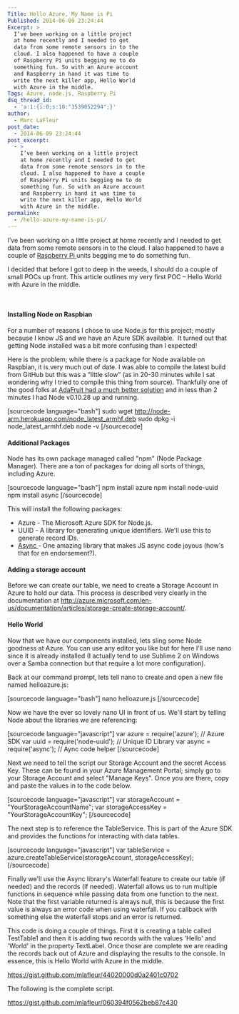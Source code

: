 ```yaml
---
Title: Hello Azure, My Name is Pi
Published: 2014-06-09 23:24:44
Excerpt: >
  I’ve been working on a little project
  at home recently and I needed to get
  data from some remote sensors in to the
  cloud. I also happened to have a couple
  of Raspberry Pi units begging me to do
  something fun. So with an Azure account
  and Raspberry in hand it was time to
  write the next killer app, Hello World
  with Azure in the middle.
Tags: Azure, node.js, Raspberry Pi
dsq_thread_id:
  - 'a:1:{i:0;s:10:"3539052294";}'
author:
  - Marc LaFleur
post_date:
  - 2014-06-09 23:24:44
post_excerpt:
  - >
    I’ve been working on a little project
    at home recently and I needed to get
    data from some remote sensors in to the
    cloud. I also happened to have a couple
    of Raspberry Pi units begging me to do
    something fun. So with an Azure account
    and Raspberry in hand it was time to
    write the next killer app, Hello World
    with Azure in the middle.
permalink:
  - /hello-azure-my-name-is-pi/
---
```

I’ve been working on a little project at home recently and I needed to get data from some remote sensors in to the cloud. I also happened to have a couple of <a href="http://www.amazon.com/gp/product/B00LPESRUK/ref=as_li_tl?ie=UTF8&amp;camp=1789&amp;creative=390957&amp;creativeASIN=B00LPESRUK&amp;linkCode=as2&amp;tag=soapb30-20&amp;linkId=LCABE5KBPNFINAXY&quot;&gt;Raspberry%20Pi&lt;/a&gt;&lt;img src=&quot;http://ir-na.amazon-adsystem.com/e/ir?t=soapb30-20&amp;l=as2&amp;o=1&amp;a=B00LPESRUK" target="_blank">Raspberry Pi </a>units begging me to do something fun.

I decided that before I got to deep in the weeds, I should do a couple of small POCs up front. This article outlines my very first POC – Hello World with Azure in the middle.

&nbsp;

<h4><strong>Installing Node on Raspbian</strong></h4>

For a number of reasons I chose to use Node.js for this project; mostly because I know JS and we have an Azure SDK available.  It turned out that getting Node installed was a bit more confusing than I expected!

Here is the problem; while there is a package for Node available on Raspbian, it is very much out of date. I was able to compile the latest build from GitHub but this was a “little slow” (as in 20-30 minutes while I sat wondering why I tried to compile this thing from source). Thankfully one of the good folks at <a href="https://learn.adafruit.com/raspberry-pi-hosting-node-red/setting-up-node-dot-js" target="_blank">AdaFruit had a much better solution</a> and in less than 2 minutes I had Node v0.10.28 up and running.

<div id="scid:C89E2BDB-ADD3-4f7a-9810-1B7EACF446C1:e3ed33a4-21c1-44ce-ac0a-f30df819b333" class="wlWriterEditableSmartContent" style="margin: 0px; padding: 0px; float: none; display: inline;">

[sourcecode language="bash"]
sudo wget http://node-arm.herokuapp.com/node_latest_armhf.deb
sudo dpkg -i node_latest_armhf.deb
node -v
[/sourcecode]

</div>

<h4><strong>Additional Packages</strong></h4>

Node has its own package managed called "npm" (Node Package Manager). There are a ton of packages for doing all sorts of things, including Azure.

<div id="scid:C89E2BDB-ADD3-4f7a-9810-1B7EACF446C1:a94fe9fa-a4c7-4a2e-bc4d-b5c2b4f5f6ab" class="wlWriterEditableSmartContent" style="margin: 0px; padding: 0px; float: none; display: inline;">

[sourcecode language="bash"]
npm install azure
npm install node-uuid
npm install async
[/sourcecode]

</div>

This will install the following packages:

<ul>
    <li>Azure - The Microsoft Azure SDK for Node.js.</li>
    <li>UUID - A library for generating unique identifiers. We'll use this to generate record IDs.</li>
    <li><a href="https://github.com/caolan/async" target="_blank">Async </a>- One amazing library that makes JS async code joyous (how's that for en endorsement?).</li>
</ul>

<h4><strong>Adding a storage account</strong></h4>

Before we can create our table, we need to create a Storage Account in Azure to hold our data. This process is described very clearly in the documentation at <a href="http://azure.microsoft.com/en-us/documentation/articles/storage-create-storage-account/">http://azure.microsoft.com/en-us/documentation/articles/storage-create-storage-account/</a>.

<h4>Hello World</h4>

Now that we have our components installed, lets sling some Node goodness at Azure. You can use any editor you like but for here I'll use nano since it is already installed (I actually tend to use Sublime 2 on Windows over a Samba connection but that require a lot more configuration).

Back at our command prompt, lets tell nano to create and open a new file named helloazure.js:

<div id="scid:C89E2BDB-ADD3-4f7a-9810-1B7EACF446C1:a546cc15-b576-475c-a3d8-2b419cfc647d" class="wlWriterEditableSmartContent" style="margin: 0px; padding: 0px; float: none; display: inline;">

[sourcecode language="bash"]
nano helloazure.js
[/sourcecode]

</div>

Now we have the ever so lovely nano UI in front of us. We'll start by telling Node about the libraries we are referencing:

<div id="scid:C89E2BDB-ADD3-4f7a-9810-1B7EACF446C1:4d414a9c-2eff-4b24-8ee5-33e36511b4b8" class="wlWriterEditableSmartContent" style="margin: 0px; padding: 0px; float: none; display: inline;">

[sourcecode language="javascript"]
var azure = require('azure'); // Azure SDK
var uuid = require('node-uuid'); // Unique ID Library
var async = require('async'); // Aync code helper
[/sourcecode]

</div>

Next we need to tell the script our Storage Account and the secret Access Key. These can be found in your Azure Management Portal; simply go to your Storage Account and select "Manage Keys". Once you are there, copy and paste the values in to the code below.

<div id="scid:C89E2BDB-ADD3-4f7a-9810-1B7EACF446C1:0a3c4aff-0445-4013-a106-19ee3b8cea40" class="wlWriterEditableSmartContent" style="margin: 0px; padding: 0px; float: none; display: inline;">

[sourcecode language="javascript"]
var storageAccount = &quot;YourStorageAccountName&quot;;
var storageAccessKey = &quot;YourStorageAccountKey&quot;;
[/sourcecode]

</div>

The next step is to reference the TableService. This is part of the Azure SDK and provides the functions for interacting with data tables.
<script src="http://s0.wp.com/wp-content/plugins/syntaxhighlighter/syntaxhighlighter3/scripts/shCore.js"></script>

<div id="scid:C89E2BDB-ADD3-4f7a-9810-1B7EACF446C1:d0a16e43-125d-4f52-a87a-e5e04fa4a1ce" class="wlWriterEditableSmartContent" style="margin: 0px; padding: 0px; float: none; display: inline;">

[sourcecode language="javascript"]
var tableService = azure.createTableService(storageAccount, storageAccessKey);
[/sourcecode]

</div>

Finally we'll use the Async library's Waterfall feature to create our table (if needed) and the records (if needed). Waterfall allows us to run multiple functions in sequence while passing data from one function to the next. Note that the first variable returned is always null, this is because the first value is always an error code when using waterfall. If you callback with something else the waterfall stops and an error is returned.

This code is doing a couple of things. First it is creating a table called TestTable1 and then it is adding two records with the values 'Hello' and 'World' in the property TextLabel. Once those are complete we are reading the records back out of Azure and displaying the results to the console. In essence, this is Hello World with Azure in the middle.

https://gist.github.com/mlafleur/44020000d0a2401c0702

The following is the complete script.

<a href="https://gist.github.com/mlafleur/060394f0562beb87c430">https://gist.github.com/mlafleur/060394f0562beb87c430</a>